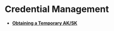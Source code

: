 # Credential Management<a name="en-us_topic_0097942776"></a>

-   **[Obtaining a Temporary AK/SK](obtaining-a-temporary-ak-sk.md)**  



